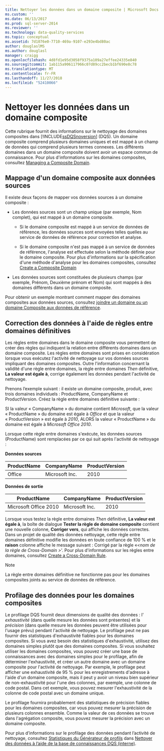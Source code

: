 ```yaml
---
title: Nettoyer les données dans un domaine composite | Microsoft Docs
ms.custom: ''
ms.date: 06/13/2017
ms.prod: sql-server-2014
ms.reviewer: ''
ms.technology: data-quality-services
ms.topic: conceptual
ms.assetid: 7d1076e0-7710-469a-9107-e293e4bd80ac
author: douglaslMS
ms.author: douglasl
manager: craigg
ms.openlocfilehash: 4d8fd1e95d3058f9375a109a27effee24335e840
ms.sourcegitcommit: 1ab115a906117966c07d89cc2becb1bf690e8c78
ms.translationtype: MT
ms.contentlocale: fr-FR
ms.lasthandoff: 11/27/2018
ms.locfileid: "52410066"
---
```

# <a name="cleanse-data-in-a-composite-domain"></a>Nettoyer les données dans un domaine composite
  Cette rubrique fournit des informations sur le nettoyage des domaines composites dans [!INCLUDE[ssDQSnoversion](../includes/ssdqsnoversion-md.md)] (DQS). Un domaine composite comprend plusieurs domaines uniques et est mappé à un champ de données qui comprend plusieurs termes connexes. Les différents domaines dans un domaine composite doivent avoir un espace commun de connaissance. Pour plus d'informations sur les domaines composites, consultez [Managing a Composite Domain](../../2014/data-quality-services/managing-a-composite-domain.md).  
  
##  <a name="Mapping"></a> Mappage d'un domaine composite aux données sources  
 Il existe deux façons de mapper vos données sources à un domaine composite :  
  
-   Les données sources sont un champ unique (par exemple, Nom complet), qui est mappé à un domaine composite.  
  
    -   Si le domaine composite est mappé à un service de données de référence, les données sources sont envoyées telles quelles au service de données de référence pour correction et analyse.  
  
    -   Si le domaine composite n'est pas mappé à un service de données de référence, l'analyse est effectuée selon la méthode définie pour le domaine composite. Pour plus d'informations sur la spécification d'une méthode d'analyse pour les domaines composites, consultez [Create a Composite Domain](../../2014/data-quality-services/create-a-composite-domain.md)  
  
-   Les données sources sont constituées de plusieurs champs (par exemple, Prénom, Deuxième prénom et Nom) qui sont mappés à des domaines différents dans un domaine composite.  
  
 Pour obtenir un exemple montrant comment mapper des domaines composites aux données sources, consultez [joindre un domaine ou un domaine Composite aux données de référence](../../2014/data-quality-services/attach-a-domain-or-composite-domain-to-reference-data.md).  
  
##  <a name="CDCorrection"></a> Correction des données à l'aide de règles entre domaines définitives  
 Les règles entre domaines dans le domaine composite vous permettent de créer des règles qui indiquent la relation entre différents domaines dans un domaine composite. Les règles entre domaines sont prises en considération lorsque vous exécutez l'activité de nettoyage sur vos données sources impliquant des domaines composites. Outre l'information concernant la validité d'une règle entre domaines, la règle entre domaines *Then* définitive, **La valeur est égale à**, corrige également les données pendant l'activité de nettoyage.  
  
 Prenons l’exemple suivant : il existe un domaine composite, produit, avec trois domaines individuels : ProductName, CompanyName et ProductVersion. Créez la règle entre domaines définitive suivante :  
  
 SI la valeur « CompanyName » du domaine contient *Microsoft*, que la valeur « ProductName » du domaine est égale à *Office* et que la valeur « ProductVersion » est égale à *2010*, ALORS la valeur « ProductName » du domaine est égale à *Microsoft Office 2010*.  
  
 Lorsque cette règle entre domaines s'exécute, les données sources (ProductName) sont remplacées par ce qui suit après l'activité de nettoyage :  
  
 **Données sources**  
  
|ProductName|CompanyName|ProductVersion|  
|-----------------|-----------------|--------------------|  
|Office|Microsoft Inc.|2010|  
  
 **Données de sortie**  
  
|ProductName|CompanyName|ProductVersion|  
|-----------------|-----------------|--------------------|  
|Microsoft Office 2010|Microsoft Inc.|2010|  
  
 Lorsque vous testez la règle entre domaines *Then* définitive, **La valeur est égale à**, la boîte de dialogue **Tester la règle de domaine composite** contient une nouvelle colonne, **Corriger vers**, qui affiche les données correctes. Dans un projet de qualité des données nettoyage, cette règle entre domaines définitive modifie les données en toute confiance de 100 % et le **raison** colonne affiche le message suivant : Corrigé par la règle «*\<nom de la règle de Cross-Domain >*'. Pour plus d'informations sur les règles entre domaines, consultez [Create a Cross-Domain Rule](../../2014/data-quality-services/create-a-cross-domain-rule.md).  
  
> [!NOTE]  
>  La règle entre domaines définitive ne fonctionne pas pour les domaines composites joints au service de données de référence.  
  
##  <a name="DataProfiling"></a> Profilage des données pour les domaines composites  
 Le profilage DQS fournit deux dimensions de qualité des données : l' *exhaustivité* (dans quelle mesure les données sont présentes) et la *précision* (dans quelle mesure les données peuvent être utilisées pour l'usage prévu) pendant l'activité de nettoyage. Le profilage peut ne pas fournir des statistiques d'exhaustivité fiables pour les domaines composites. Si vous avez besoin des statistiques d'exhaustivité, utilisez des domaines simples plutôt que des domaines composites. Si vous souhaitez utiliser les domaines composites, vous pouvez créer une base de connaissances avec des domaines simples pour le profilage, afin de déterminer l'exhaustivité, et créer un autre domaine avec un domaine composite pour l'activité de nettoyage. Par exemple, le profilage peut afficher une exhaustivité de 95 % pour les enregistrements d'adresse à l'aide d'un domaine composite, mais il peut y avoir un niveau bien supérieur de non-exhaustivité pour l'une des colonnes, par exemple, une colonne de code postal. Dans cet exemple, vous pouvez mesurer l'exhaustivité de la colonne de code postal avec un domaine unique.  
  
 Le profilage fournira probablement des statistiques de précision fiables pour les domaines composites, car vous pouvez mesurer la précision de plusieurs colonnes ensemble. Comme la valeur de ces données se trouve dans l'agrégation composite, vous pouvez mesurer la précision avec un domaine composite.  
  
 Pour plus d’informations sur le profilage des données pendant l’activité de nettoyage, consultez [Statistiques du Générateur de profils](../../2014/data-quality-services/cleanse-data-using-dqs-internal-knowledge.md#Profiler) dans [Nettoyer des données à l’aide de la base de connaissances DQS &#40;interne&#41;](../../2014/data-quality-services/cleanse-data-using-dqs-internal-knowledge.md).  
  
  
